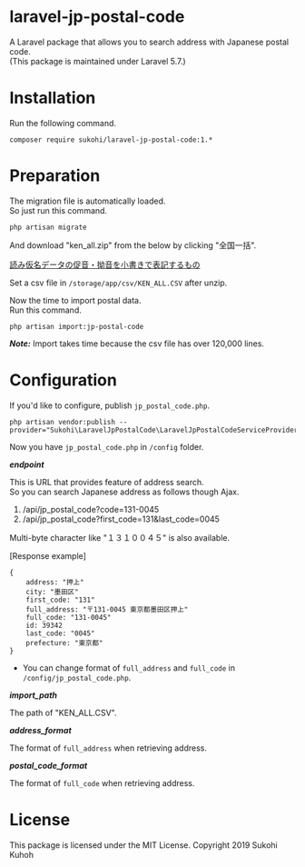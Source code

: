 # laravel-jp-postal-code
A Laravel package that allows you to search address with Japanese postal code.  
(This package is maintained under Laravel 5.7.)

# Installation

Run the following command.

    composer require sukohi/laravel-jp-postal-code:1.*
    
# Preparation

The migration file is automatically loaded.  
So just run this command.  

    php artisan migrate
    
And download "ken_all.zip" from the below by clicking "全国一括".

[読み仮名データの促音・拗音を小書きで表記するもの](https://www.post.japanpost.jp/zipcode/dl/kogaki-zip.html)

Set a csv file in `/storage/app/csv/KEN_ALL.CSV` after unzip.

Now the time to import postal data.  
Run this command.

    php artisan import:jp-postal-code

***Note:*** Import takes time because the csv file has over 120,000 lines. 

# Configuration

If you'd like to configure, publish `jp_postal_code.php`.  

    php artisan vendor:publish --provider="Sukohi\LaravelJpPostalCode\LaravelJpPostalCodeServiceProvider"
    
Now you have `jp_postal_code.php` in `/config` folder.

***endpoint***

This is URL that provides feature of address search.  
So you can search Japanese address as follows though Ajax.

1. /api/jp_postal_code?code=131-0045
2. /api/jp_postal_code?first_code=131&last_code=0045

Multi-byte character like "１３１００４５" is also available.

[Response example]

    {
        address: "押上"
        city: "墨田区"
        first_code: "131"
        full_address: "〒131-0045 東京都墨田区押上"
        full_code: "131-0045"
        id: 39342
        last_code: "0045"
        prefecture: "東京都"
    }

* You can change format of `full_address` and `full_code`  in `/config/jp_postal_code.php`.

***import_path***

The path of "KEN_ALL.CSV".

***address_format***

The format of `full_address` when retrieving address.

***postal_code_format***

The format of `full_code` when retrieving address.

# License
This package is licensed under the MIT License.
Copyright 2019 Sukohi Kuhoh

